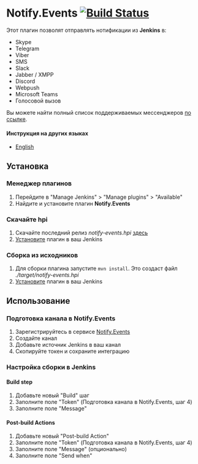 # Notify.Events [![Build Status](https://ci.jenkins.io/job/Plugins/job/notify-events-plugin/job/master/badge/icon)](https://ci.jenkins.io/job/Plugins/job/notify-events-plugin/job/master/)

Этот плагин позволят отправлять нотификации из **Jenkins** в:

- Skype
- Telegram
- Viber
- SMS
- Slack
- Jabber / XMPP
- Discord
- Webpush
- Microsoft Teams
- Голосовой вызов

Вы можете найти полный список поддерживаемых мессенджеров [по ссылке](https://notify.events/ru-RU/features).

#### Инструкция на других языках

- [English](../README.md)

## Установка

### Менеджер плагинов
1. Перейдите в "Manage Jenkins" > "Manage plugins" > "Available"
2. Найдите и установите плагин **Notify.Events**

### Скачайте hpi
1. Скачайте последний релиз _notify-events.hpi_ [здесь](http://archives.jenkins-ci.org/plugins/notify-events/latest/notify-events.hpi)
2. [Установите](https://jenkins.io/doc/book/managing/plugins/#advanced-installation) плагин в ваш Jenkins

### Сборка из исходников
1. Для сборки плагина запустите `mvn install`. Это создаст файл *./target/notify-events.hpi*
2. [Установите](https://jenkins.io/doc/book/managing/plugins/#advanced-installation) плагин в ваш Jenkins

## Использование

### Подготовка канала в Notify.Events
1. Зарегистрируйтесь в сервисе [Notify.Events](https://notify.events/user/sign-in)
2. Создайте канал
3. Добавьте источник Jenkins в ваш канал
4. Скопируйте токен и сохраните интеграцию 

### Настройка сборки в Jenkins

#### Build step
1. Добавьте новый "Build" шаг
2. Заполните поле "Token" (Подготовка канала в Notify.Events, шаг 4)
3. Заполните поле "Message"

#### Post-build Actions
1. Добавьте новый "Post-build Action"
2. Заполните поле "Token" (Подготовка канала в Notify.Events, шаг 4)
3. Заполните поле "Message" (опционально)
4. Заполните поле "Send when"
